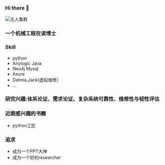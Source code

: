 ### Hi there 👋

<!--
**zhouxinxin19920802/zhouxinxin19920802** is a ✨ _special_ ✨ repository because its `README.md` (this file) appears on your GitHub profile.

Here are some ideas to get you started:

- 🔭 I’m currently working on ...
- 🌱 I’m currently learning ...
- 👯 I’m looking to collaborate on ...
- 🤔 I’m looking for help with ...
- 💬 Ask me about ...
- 📫 How to reach me: ...
- 😄 Pronouns: ...
- ⚡ Fun fact: ...
-->
![无人集群](http://www.81.cn/jpdbfy2019/bqkj/_attachment/2020/08/25/9889428_309c236f8c4920aed9d303.jpg)

### 一个机械工程在读博士

### Skill
 * python
 * Anylogic Java
 * Neo4j Mysql
 * Axure
 * Delmia,Jack(虚拟维修）
 * ...
### 研究兴趣:体系论证、需求论证、复杂系统可靠性、维修性与韧性评估
### 近期感兴趣的书籍
 * python工匠
### 追求
  * 成为一个PPT大神
  * 成为一个好的researcher

